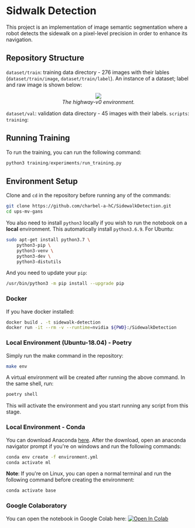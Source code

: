 # Sidwalk Detection
This project is an implementation of image semantic segmentation where a robot detects the sidewalk on a pixel-level precision in order to enhance its navigation.

## Repository Structure
`dataset/train`: training data directory - 276 images with their lables (`dataset/train/image`, `dataset/train/label`). An instance of a dataset; label and raw image is shown below: 
<p align="center">
    <img src="https://user-images.githubusercontent.com/56930805/173705012-57957a9e-78b8-4333-9624-292ba6a1e4f4.png"><br/>
    <em>The highway-v0 environment.</em>
</p>


`dataset/val`: validation data directory - 45 images with their labels. 
`scripts`:
`training`:

## Running Training
To run the training, you can run the following command:
```python
python3 training/experiments/run_training.py
```
## Environment Setup

Clone and `cd` in the repository before running any of the commands:
```bash
git clone https://github.com/charbel-a-hC/SidewalkDetection.git
cd ups-mv-gans
```
You also need to install `python3` locally if you wish to run the notebook on a **local** environment. This automatically install `python3.6.9`. For Ubuntu:
```bash
sudo apt-get install python3.7 \
    python3-pip \
    python3-venv \
    python3-dev \
    python3-distutils
```
And you need to update your `pip`:
```bash
/usr/bin/python3 -m pip install --upgrade pip
```
### Docker
If you have docker installed:
```bash
docker build . -t sidewalk-detection
docker run -it --rm -v --runtime=nvidia ${PWD}:/SidewalkDetection
```
### Local Environment (Ubuntu-18.04) - Poetry

Simply run the make command in the repository:
```bash
make env
```
A virtual environment will be created after running the above command. In the same shell, run:
```bash
poetry shell
```
This will activate the environment and you start running any script from this stage.

### Local Environment - Conda
You can download Anaconda [here](https://docs.anaconda.com/anaconda/install/index.html).
After the download, open an anaconda navigator prompt if you're on windows and run the following commands:
```bash
conda env create -f environment.yml
conda activate ml
```
**Note**: If you're on Linux, you can open a normal terminal and run the following command before creating the environment:
```bash
conda activate base
```

### Google Colaboratory
You can open the notebook in Google Colab here: [![Open In Colab](https://colab.research.google.com/assets/colab-badge.svg)]()
